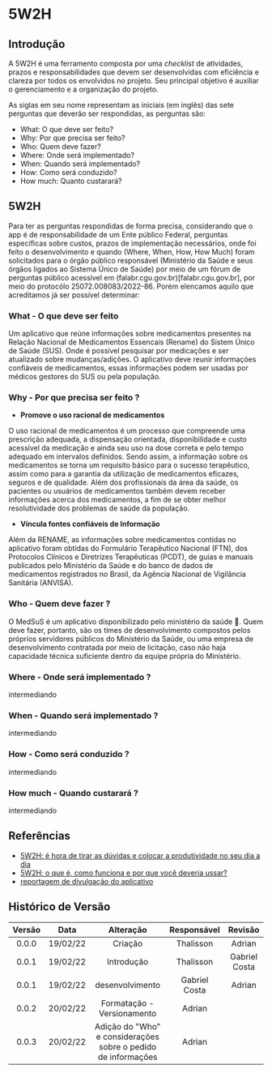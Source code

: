 # 5W2H

## Introdução

A 5W2H é uma ferramento composta por uma *checklist* de atividades, prazos e responsabilidades que devem ser desenvolvidas com eficiência e clareza por todos os envolvidos no projeto. Seu principal objetivo é auxiliar o gerenciamento e a organização do projeto. 

As siglas em seu nome representam as iniciais (em inglês) das sete perguntas que deverão ser respondidas, as perguntas são:
- What: O que deve ser feito?
- Why: Por que precisa ser feito?
- Who: Quem deve fazer?
- Where: Onde será implementado?
- When: Quando será implementado?
- How: Como será conduzido?
- How much: Quanto custarará?

## 5W2H

Para ter as perguntas respondidas de forma precisa, considerando que o app é de responsabilidade de um Ente público Federal, perguntas específicas sobre custos, prazos de implementação necessários, onde foi feito o desenvolvimento e quando (Where, When, How, How Much) foram solicitados para o órgão público responsável (Ministério da Saúde e seus órgãos ligados ao Sistema Único de Saúde) por meio de um fórum de perguntas público acessível em (falabr.cgu.gov.br)[falabr.cgu.gov.br], por meio do protocólo 25072.008083/2022-86. Porém elencamos aquilo que acreditamos já ser possível determinar:

### What - O que deve ser feito

Um aplicativo que reúne informações sobre medicamentos presentes na Relação Nacional de Medicamentos Essencais (Rename) do Sistem Único de Saúde (SUS). Onde é possível pesquisar por medicações e ser atualizado sobre mudanças/adições. O aplicativo deve reunir informações confiáveis de medicamentos, essas informações podem ser usadas por médicos gestores do SUS ou pela população.

### Why - Por que precisa ser feito ?

* **Promove o uso racional de medicamentos**

O uso racional de medicamentos é um processo que compreende uma prescrição adequada, a dispensação orientada,
disponibilidade e custo acessível da medicação e ainda seu uso na dose correta e pelo
tempo adequado em intervalos definidos. Sendo assim, a informação sobre os medicamentos se torna um
requisito básico para o sucesso terapêutico, assim como para a garantia da utilização de medicamentos eficazes, 
seguros e de qualidade. Além dos profissionais da área da saúde, os pacientes ou usuários de medicamentos também 
devem receber informações acerca dos medicamentos, a fim de se obter melhor resolutividade dos problemas de saúde da população.

* **Vincula fontes confiáveis de Informação**

Além da RENAME, as informações sobre medicamentos contidas no aplicativo foram obtidas do Formulário Terapêutico Nacional (FTN), dos Protocolos Clínicos e 
Diretrizes Terapêuticas (PCDT), de guias e manuais publicados pelo Ministério da Saúde e do banco de dados de medicamentos registrados no Brasil, da Agência 
Nacional de Vigilância Sanitária (ANVISA).

### Who - Quem deve fazer ?

O MedSuS é um aplicativo disponibilizado pelo ministério da saúde  . Quem deve fazer, portanto, são os times de desenvolvimento compostos pelos próprios servidores públicos do Ministério da Saúde, ou uma empresa de desenvolvimento contratada por meio de licitação, caso não haja capacidade técnica suficiente dentro da equipe própria do Ministério. 

### Where - Onde será implementado ?

intermediando

### When - Quando será implementado ? 

intermediando

### How - Como será conduzido ?

intermediando

### How much - Quando custarará ?

intermediando

## Referências
- [5W2H: é hora de tirar as dúvidas e colocar a produtividade no seu dia a dia](https://endeavor.org.br/pessoas/5w2h/)
- [5W2H: o que é, como funciona e por que você deveria ussar?](https://fia.com.br/blog/5w2h/)
- [reportagem de divulgação do aplicativo ](http://www.diariodecontagem.com.br/Materia/6534/17/medsus-o-aplicativo-dos-medicamentos/)


## Histórico de Versão

Versão|Data|Alteração|Responsável|Revisão|
:---:|:---:|:---:|:---:|:---:|
0.0.0|19/02/22|Criação|Thalisson| Adrian  |
0.0.1|19/02/22|Introdução|Thalisson|Gabriel Costa|
0.0.1|19/02/22|desenvolvimento|Gabriel Costa|Adrian |
0.0.2|20/02/22|Formatação - Versionamento|Adrian|  |
0.0.3|20/02/22|Adição do "Who" e considerações sobre o pedido de informações|Adrian|  |